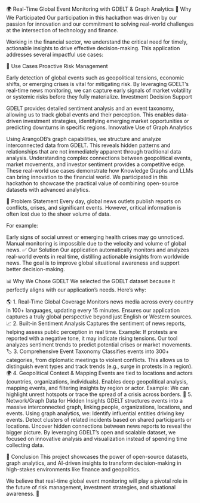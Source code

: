 🌍 Real-Time Global Event Monitoring with GDELT & Graph Analytics
🚀 Why We Participated
Our participation in this hackathon was driven by our passion for innovation and our commitment to solving real-world challenges at the intersection of technology and finance.

Working in the financial sector, we understand the critical need for timely, actionable insights to drive effective decision-making. This application addresses several impactful use cases:

🔹 Use Cases
Proactive Risk Management

Early detection of global events such as geopolitical tensions, economic shifts, or emerging crises is vital for mitigating risk.
By leveraging GDELT’s real-time news monitoring, we can capture early signals of market volatility or systemic risks before they fully materialize.
Investment Decision Support

GDELT provides detailed sentiment analysis and an event taxonomy, allowing us to track global events and their perception.
This enables data-driven investment strategies, identifying emerging market opportunities or predicting downturns in specific regions.
Innovative Use of Graph Analytics

Using ArangoDB’s graph capabilities, we structure and analyze interconnected data from GDELT.
This reveals hidden patterns and relationships that are not immediately apparent through traditional data analysis.
Understanding complex connections between geopolitical events, market movements, and investor sentiment provides a competitive edge.
These real-world use cases demonstrate how Knowledge Graphs and LLMs can bring innovation to the financial world. We participated in this hackathon to showcase the practical value of combining open-source datasets with advanced analytics.

🛑 Problem Statement
Every day, global news outlets publish reports on conflicts, crises, and significant events. However, critical information is often lost due to the sheer volume of data.

For example:

Early signs of social unrest or emerging health crises may go unnoticed.
Manual monitoring is impossible due to the velocity and volume of global news.
✅ Our Solution
Our application automatically monitors and analyzes real-world events in real time, distilling actionable insights from worldwide news. The goal is to improve global situational awareness and support better decision-making.

📊 Why We Chose GDELT
We selected the GDELT dataset because it perfectly aligns with our application’s needs. Here’s why:

🌎 1. Real-Time Global Coverage
Monitors news media across every country in 100+ languages, updating every 15 minutes.
Ensures our application captures a truly global perspective beyond just English or Western sources.
📈 2. Built-in Sentiment Analysis
Captures the sentiment of news reports, helping assess public perception in real time.
Example: If protests are reported with a negative tone, it may indicate rising tensions.
Our tool analyzes sentiment trends to predict potential crises or market movements.
🏷️ 3. Comprehensive Event Taxonomy
Classifies events into 300+ categories, from diplomatic meetings to violent conflicts.
This allows us to distinguish event types and track trends (e.g., surge in protests in a region).
🌍 4. Geopolitical Context & Mapping
Events are tied to locations and actors (countries, organizations, individuals).
Enables deep geopolitical analysis, mapping events, and filtering insights by region or actor.
Example: We can highlight unrest hotspots or trace the spread of a crisis across borders.
🔗 5. Network/Graph Data for Hidden Insights
GDELT structures events into a massive interconnected graph, linking people, organizations, locations, and events.
Using graph analytics, we:
Identify influential entities driving key events.
Detect clusters of related incidents based on shared participants or locations.
Uncover hidden connections between news reports to reveal the bigger picture.
By leveraging GDELT’s open and scalable dataset, we focused on innovative analysis and visualization instead of spending time collecting data.

📢 Conclusion
This project showcases the power of open-source datasets, graph analytics, and AI-driven insights to transform decision-making in high-stakes environments like finance and geopolitics.

We believe that real-time global event monitoring will play a pivotal role in the future of risk management, investment strategies, and situational awareness. 🚀
